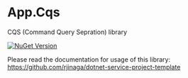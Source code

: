 # App.Cqs
CQS (Command Query Sepration) library


[![NuGet Version](https://img.shields.io/nuget/v/App.Cqs)](https://www.nuget.org/packages/App.Cqs)

Please read the documentation for usage of this library:
https://github.com/rjinaga/dotnet-service-project-template
